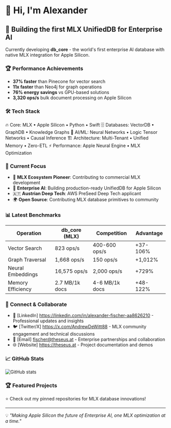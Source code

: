 # 👋 Hi, I'm Alexander

## 🚀 Building the first MLX UnifiedDB for Enterprise AI

Currently developing **db_core** - the world's first enterprise AI database with native MLX integration for Apple Silicon.

### 🏆 **Performance Achievements**
- **37% faster** than Pinecone for vector search
- **11x faster** than Neo4j for graph operations  
- **76% energy savings** vs GPU-based solutions
- **3,320 ops/s** bulk document processing on Apple Silicon

### 🛠️ **Tech Stack**
🔥 Core: MLX • Apple Silicon • Python • Swift
🗄️ Databases: VectorDB • GraphDB • Knowledge Graphs
🧠 AI/ML: Neural Networks • Logic Tensor Networks • Causal Inference
🏗️ Architecture: Multi-Tenant • Unified Memory • Zero-ETL
⚡ Performance: Apple Neural Engine • MLX Optimization

### 🎯 **Current Focus**
- 🔬 **MLX Ecosystem Pioneer**: Contributing to commercial MLX development
- 🏢 **Enterprise AI**: Building production-ready UnifiedDB for Apple Silicon
- 🇦🇹 **Austrian Deep Tech**: AWS PreSeed Deep Tech applicant
- 🌍 **Open Source**: Contributing MLX database primitives to community

### 📊 **Latest Benchmarks**
| Operation | db_core (MLX) | Competition | Advantage |
|-----------|---------------|-------------|-----------|
| Vector Search | 823 ops/s | 400-600 ops/s | +37-106% |
| Graph Traversal | 1,668 ops/s | 150 ops/s | +1,012% |
| Neural Embeddings | 16,575 ops/s | 2,000 ops/s | +729% |
| Memory Efficiency | 2.7 MB/1k docs | 4-6 MB/1k docs | +48-122% |

### 🔗 **Connect & Collaborate**
- 💼 [LinkedIn] https://linkedin.com/in/alexander-fischer-aa8626210 - Professional updates and insights
- 🐦 [Twitter/X] https://x.com/AndrewDeWitt88 - MLX community engagement and technical discussions
- 📧 [Email] fischer@theseus.at - Enterprise partnerships and collaboration
- 🌐 [Website] https://theseus.at - Project documentation and demos

### 📈 **GitHub Stats**
![GitHub stats](https://github-readme-stats.vercel.app/api?username=mrdewitt88&show_icons=true&theme=radical)

### 🏆 **Featured Projects**
⭐ Check out my pinned repositories for MLX database innovations!

---
💡 *"Making Apple Silicon the future of Enterprise AI, one MLX optimization at a time."*
